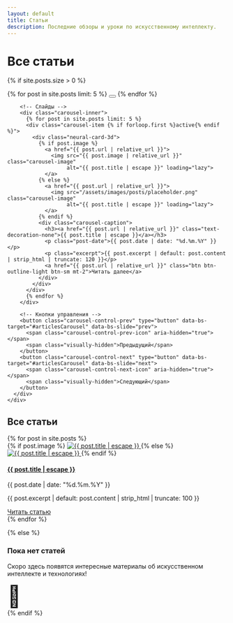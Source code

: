 ```yaml
---
layout: default
title: Статьи
description: Последние обзоры и уроки по искусственному интеллекту.
---
```

<div class="container">
  <h1 class="text-center mb-4">Все статьи</h1>
  
  {% if site.posts.size > 0 %}
  <!-- Карусель статей -->
  <div class="row justify-content-center mb-5">
    <div class="col-12">
      <div id="articlesCarousel" class="carousel slide" data-bs-ride="carousel" data-bs-interval="5000">
        <!-- Индикаторы -->
        <div class="carousel-indicators">
          {% for post in site.posts limit: 5 %}
          <button type="button" data-bs-target="#articlesCarousel" data-bs-slide-to="{{ forloop.index0 }}" 
                  class="{% if forloop.first %}active{% endif %}" 
                  aria-label="Слайд {{ forloop.index }}"></button>
          {% endfor %}
        </div>
        
        <!-- Слайды -->
        <div class="carousel-inner">
          {% for post in site.posts limit: 5 %}
          <div class="carousel-item {% if forloop.first %}active{% endif %}">
            <div class="neural-card-3d">
              {% if post.image %}
                <a href="{{ post.url | relative_url }}">
                  <img src="{{ post.image | relative_url }}" class="carousel-image" 
                       alt="{{ post.title | escape }}" loading="lazy">
                </a>
              {% else %}
                <a href="{{ post.url | relative_url }}">
                  <img src="/assets/images/posts/placeholder.png" class="carousel-image" 
                       alt="{{ post.title | escape }}" loading="lazy">
                </a>
              {% endif %}
              <div class="carousel-caption">
                <h3><a href="{{ post.url | relative_url }}" class="text-decoration-none">{{ post.title | escape }}</a></h3>
                <p class="post-date">{{ post.date | date: "%d.%m.%Y" }}</p>
                <p class="excerpt">{{ post.excerpt | default: post.content | strip_html | truncate: 120 }}</p>
                <a href="{{ post.url | relative_url }}" class="btn btn-outline-light btn-sm mt-2">Читать далее</a>
              </div>
            </div>
          </div>
          {% endfor %}
        </div>
        
        <!-- Кнопки управления -->
        <button class="carousel-control-prev" type="button" data-bs-target="#articlesCarousel" data-bs-slide="prev">
          <span class="carousel-control-prev-icon" aria-hidden="true"></span>
          <span class="visually-hidden">Предыдущий</span>
        </button>
        <button class="carousel-control-next" type="button" data-bs-target="#articlesCarousel" data-bs-slide="next">
          <span class="carousel-control-next-icon" aria-hidden="true"></span>
          <span class="visually-hidden">Следующий</span>
        </button>
      </div>
    </div>
  </div>
  
  <!-- Список всех статей -->
  <div class="all-articles mt-5">
    <h2 class="text-center mb-4">Все статьи</h2>
    <div class="row">
      {% for post in site.posts %}
      <div class="col-md-6 col-lg-4 mb-4">
        <div class="neural-card-3d h-100 d-flex flex-column">
          {% if post.image %}
            <a href="{{ post.url | relative_url }}" class="mb-3">
              <img src="{{ post.image | relative_url }}" class="img-fluid rounded article-thumbnail" 
                   alt="{{ post.title | escape }}" loading="lazy">
            </a>
          {% else %}
            <a href="{{ post.url | relative_url }}" class="mb-3">
              <img src="/assets/images/posts/placeholder.png" class="img-fluid rounded article-thumbnail" 
                   alt="{{ post.title | escape }}" loading="lazy">
            </a>
          {% endif %}
          <div class="card-content flex-grow-1 d-flex flex-column">
            <h4 class="h5"><a href="{{ post.url | relative_url }}" class="text-decoration-none article-title">{{ post.title | escape }}</a></h4>
            <p class="post-date small text-muted mb-2">{{ post.date | date: "%d.%m.%Y" }}</p>
            <p class="excerpt flex-grow-1">{{ post.excerpt | default: post.content | strip_html | truncate: 100 }}</p>
            <div class="mt-auto">
              <a href="{{ post.url | relative_url }}" class="btn btn-outline-light btn-sm">Читать статью</a>
            </div>
          </div>
        </div>
      </div>
      {% endfor %}
    </div>
  </div>
  
  {% else %}
  <!-- Сообщение, если статей нет -->
  <div class="row justify-content-center">
    <div class="col-md-8">
      <div class="neural-card-3d text-center">
        <h3>Пока нет статей</h3>
        <p>Скоро здесь появятся интересные материалы об искусственном интеллекте и технологиях!</p>
        <div class="mt-4">
          <span style="font-size: 3rem;">🐝</span>
        </div>
      </div>
    </div>
  </div>
  {% endif %}
</div>
